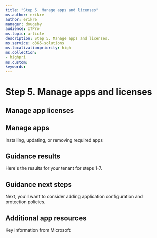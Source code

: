```yaml
---
title: "Step 5. Manage apps and licenses"
ms.author: erikre
author: erikre
manager: dougeby
audience: ITPro
ms.topic: article
description: Step 5. Manage apps and licenses.
ms.service: o365-solutions
ms.localizationpriority: high
ms.collection:
- highpri
ms.custom:
keywords:
---
```


# Step 5. Manage apps and licenses

## Manage app licenses

## Manage apps

Installing, updating, or removing required apps


## Guidance results
Here's the results for your tenant for steps 1-7.

## Guidance next steps
Next, you'll want to consider adding application configuration and protection policies.

## Additional app resources

Key information from Microsoft:

<!--
https://review.learn.microsoft.com/microsoft-365/solutions/ransomware-protection-microsoft-365-information?view=o365-worldwide#additional-ransomware-resources
-->